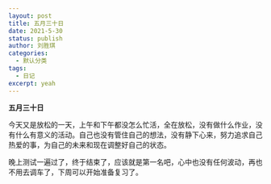 ```yaml
---
layout: post
title: 五月三十日
date: 2021-5-30
status: publish
author: 刘胜琪
categories: 
  - 默认分类
tags: 
  - 日记
excerpt: yeah
---
```


**五月三十日**

今天又是放松的一天，上午和下午都没怎么忙活，全在放松，没有做什么作业，没有什么有意义的活动。自己也没有管住自己的想法，没有静下心来，努力追求自己热爱的事，为自己的未来和现在调整好自己的状态。



晚上测试一遍过了，终于结束了，应该就是第一名吧，心中也没有任何波动，再也不用去调车了，下周可以开始准备复习了。
